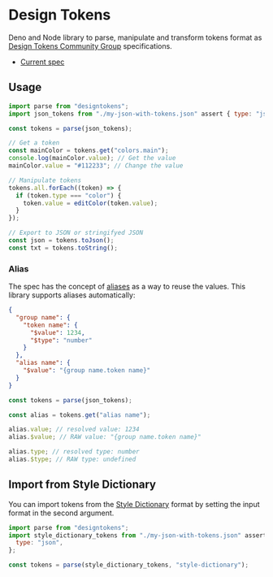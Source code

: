 # Design Tokens

Deno and Node library to parse, manipulate and transform tokens format as
[Design Tokens Community Group](https://www.designtokens.org/) specifications.

- [Current spec](https://design-tokens.github.io/community-group/format/)

## Usage

```js
import parse from "designtokens";
import json_tokens from "./my-json-with-tokens.json" assert { type: "json" };

const tokens = parse(json_tokens);

// Get a token
const mainColor = tokens.get("colors.main");
console.log(mainColor.value); // Get the value
mainColor.value = "#112233"; // Change the value

// Manipulate tokens
tokens.all.forEach((token) => {
  if (token.type === "color") {
    token.value = editColor(token.value);
  }
});

// Export to JSON or stringifyed JSON
const json = tokens.toJson();
const txt = tokens.toString();
```

### Alias

The spec has the concept of
[aliases](https://design-tokens.github.io/community-group/format/#aliases-references)
as a way to reuse the values. This library supports aliases automatically:

```json
{
  "group name": {
    "token name": {
      "$value": 1234,
      "$type": "number"
    }
  },
  "alias name": {
    "$value": "{group name.token name}"
  }
}
```

```js
const tokens = parse(json_tokens);

const alias = tokens.get("alias name");

alias.value; // resolved value: 1234
alias.$value; // RAW value: "{group name.token name}"

alias.type; // resolved type: number
alias.$type; // RAW type: undefined
```

## Import from Style Dictionary

You can import tokens from the
[Style Dictionary](https://amzn.github.io/style-dictionary/) format by setting
the input format in the second argument.

```js
import parse from "designtokens";
import style_dictionary_tokens from "./my-json-with-tokens.json" assert {
  type: "json",
};

const tokens = parse(style_dictionary_tokens, "style-dictionary");
```
